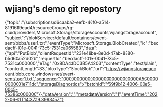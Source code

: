 # wjiang's demo git repostory
{"topic":"/subscriptions/d6caaba2-eefb-46f0-a514-81916ff9ead4/resourceGroups/rg-cluid/providers/Microsoft.Storage/storageAccounts/wjiangstorageaccount","subject":"/blobServices/default/containers/event-sent/blobs/user1.txt","eventType":"Microsoft.Storage.BlobCreated","id":"becdacff-101e-0041-73c5-7531ca065583","data":{"api":"PutBlob","clientRequestId":"231e48be-8e0d-47ab-8880-b5d60a52d02b","requestId":"becdacff-101e-0041-73c5-7531ca000000","eTag":"0x8DA43DC3B5A4203","contentType":"text/plain","contentLength":33,"blobType":"BlockBlob","url":"https://wjiangstorageaccount.blob.core.windows.net/event-sent/user1.txt","sequencer":"0000000000000000000000000000A5C00000000001e711dd","storageDiagnostics":{"batchId":"f69f9b12-4006-00e5-00c5-75386c000000"}},"dataVersion":"","metadataVersion":"1","eventTime":"2022-06-01T14:37:19.399345Z"}
